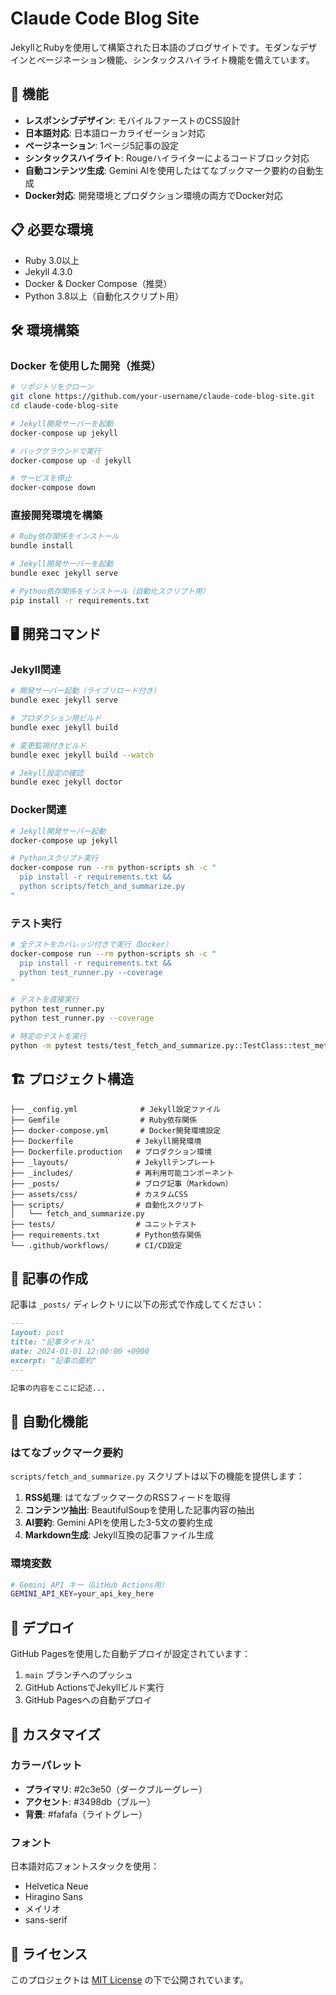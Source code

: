 # Claude Code Blog Site

JekyllとRubyを使用して構築された日本語のブログサイトです。モダンなデザインとページネーション機能、シンタックスハイライト機能を備えています。

## 🚀 機能

- **レスポンシブデザイン**: モバイルファーストのCSS設計
- **日本語対応**: 日本語ローカライゼーション対応
- **ページネーション**: 1ページ5記事の設定
- **シンタックスハイライト**: Rougeハイライターによるコードブロック対応
- **自動コンテンツ生成**: Gemini AIを使用したはてなブックマーク要約の自動生成
- **Docker対応**: 開発環境とプロダクション環境の両方でDocker対応

## 📋 必要な環境

- Ruby 3.0以上
- Jekyll 4.3.0
- Docker & Docker Compose（推奨）
- Python 3.8以上（自動化スクリプト用）

## 🛠️ 環境構築

### Docker を使用した開発（推奨）

```bash
# リポジトリをクローン
git clone https://github.com/your-username/claude-code-blog-site.git
cd claude-code-blog-site

# Jekyll開発サーバーを起動
docker-compose up jekyll

# バックグラウンドで実行
docker-compose up -d jekyll

# サービスを停止
docker-compose down
```

### 直接開発環境を構築

```bash
# Ruby依存関係をインストール
bundle install

# Jekyll開発サーバーを起動
bundle exec jekyll serve

# Python依存関係をインストール（自動化スクリプト用）
pip install -r requirements.txt
```

## 🖥️ 開発コマンド

### Jekyll関連

```bash
# 開発サーバー起動（ライブリロード付き）
bundle exec jekyll serve

# プロダクション用ビルド
bundle exec jekyll build

# 変更監視付きビルド
bundle exec jekyll build --watch

# Jekyll設定の確認
bundle exec jekyll doctor
```

### Docker関連

```bash
# Jekyll開発サーバー起動
docker-compose up jekyll

# Pythonスクリプト実行
docker-compose run --rm python-scripts sh -c "
  pip install -r requirements.txt &&
  python scripts/fetch_and_summarize.py
"
```

### テスト実行

```bash
# 全テストをカバレッジ付きで実行（Docker）
docker-compose run --rm python-scripts sh -c "
  pip install -r requirements.txt &&
  python test_runner.py --coverage
"

# テストを直接実行
python test_runner.py
python test_runner.py --coverage

# 特定のテストを実行
python -m pytest tests/test_fetch_and_summarize.py::TestClass::test_method -v
```

## 🏗️ プロジェクト構造

```
├── _config.yml              # Jekyll設定ファイル
├── Gemfile                  # Ruby依存関係
├── docker-compose.yml       # Docker開発環境設定
├── Dockerfile              # Jekyll開発環境
├── Dockerfile.production   # プロダクション環境
├── _layouts/               # Jekyllテンプレート
├── _includes/              # 再利用可能コンポーネント
├── _posts/                 # ブログ記事（Markdown）
├── assets/css/             # カスタムCSS
├── scripts/                # 自動化スクリプト
│   └── fetch_and_summarize.py
├── tests/                  # ユニットテスト
├── requirements.txt        # Python依存関係
└── .github/workflows/      # CI/CD設定
```

## 📝 記事の作成

記事は `_posts/` ディレクトリに以下の形式で作成してください：

```markdown
---
layout: post
title: "記事タイトル"
date: 2024-01-01 12:00:00 +0900
excerpt: "記事の要約"
---

記事の内容をここに記述...
```

## 🤖 自動化機能

### はてなブックマーク要約

`scripts/fetch_and_summarize.py` スクリプトは以下の機能を提供します：

1. **RSS処理**: はてなブックマークのRSSフィードを取得
2. **コンテンツ抽出**: BeautifulSoupを使用した記事内容の抽出
3. **AI要約**: Gemini APIを使用した3-5文の要約生成
4. **Markdown生成**: Jekyll互換の記事ファイル生成

### 環境変数

```bash
# Gemini API キー（GitHub Actions用）
GEMINI_API_KEY=your_api_key_here
```

## 🚀 デプロイ

GitHub Pagesを使用した自動デプロイが設定されています：

1. `main` ブランチへのプッシュ
2. GitHub ActionsでJekyllビルド実行
3. GitHub Pagesへの自動デプロイ

## 🎨 カスタマイズ

### カラーパレット

- **プライマリ**: #2c3e50（ダークブルーグレー）
- **アクセント**: #3498db（ブルー）
- **背景**: #fafafa（ライトグレー）

### フォント

日本語対応フォントスタックを使用：
- Helvetica Neue
- Hiragino Sans
- メイリオ
- sans-serif

## 📄 ライセンス

このプロジェクトは [MIT License](LICENSE) の下で公開されています。